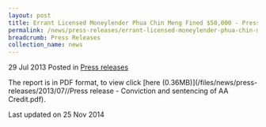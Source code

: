 ```yaml
---
layout: post
title: Errant Licensed Moneylender Phua Chin Meng Fined $50,000 - Press Release
permalink: /news/press-releases/errant-licensed-moneylender-phua-chin-meng-fined--50-000---press
breadcrumb: Press Releases
collection_name: news
---
```


29 Jul 2013 Posted in [Press releases](/news/press-releases)

The report is in PDF format, to view click [here (0.36MB)](/files/news/press-releases/2013/07//Press release - Conviction and sentencing of AA Credit.pdf).


<p class="right-side-updated">Last updated on 25 Nov 2014</p>


